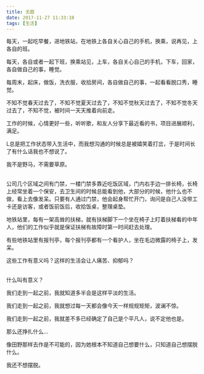 ```yaml
---
title: 无题
date: 2017-11-27 11:33:18
tags: [生活]
---
```


每天，一起吃早餐，进地铁站，在地铁上各自关心自己的手机，换乘，说再见，上各自的班。

每天，各自或者一起下班，换乘站见，上车，各自关心自己的手机，下车，回家，各自做自己的事，睡觉。

每周末，起床，做饭，洗衣服，收拾房间，各自做自己的事，一起看看脱口秀，睡觉。

不知不觉春天过去了，不知不觉夏天过去了，不知不觉秋天过去了，不知不觉冬天过去了，不知不觉，被时间一天天推着向前走。

工作的时候，心情更好一些，听听歌，和友人分享下最近看的书，项目进展顺利，满足。

L总是把工作状态带入生活中，而我想沟通的时候总是被嬉笑着打岔，于是时间长了有什么话我也不想说了。

我不是野马，不需要草原。

<br />
公司几个区域之间有门禁，一楼门禁多靠近吃饭区域，门内右手边一排长椅，长椅上经常坐着一个保安，去卫生间的时候总能看到他，大部分的时候，他什么也不做，看上去像发呆。只要有人通过门禁，他会起身帮忙开门，询问是自己人没带工卡还是访客，或者饭前饭后，收拾饭桌，整理桌垫。

地铁站里，每有一架高耸的扶梯，就有扶梯脚下一个坐在椅子上盯着扶梯看的中年人，他们的工作似乎就是保证扶梯有故障时第一时间赶去处理。

有些地铁站里有报刊亭，每个报刊亭都有一个看护人，坐在毛边微露的椅子上，发呆。

这些工作有意义吗？这样的生活会让人痛苦、抑郁吗？

<br />
什么叫有意义？

我们走到一起之前，我就知道多半会是这样平淡的生活。

我们走到一起之前，我就想过每一天都会像今天一样规规矩矩，波澜不惊。

我们走到一起之前，我就差不多已经确定了自己是个平凡人，说不定他也是。

那么还挣扎什么...

像田野那样去作是不可能的，因为她根本不知道自己想要什么，只知道自己想摆脱什么。

我还不想摆脱。
